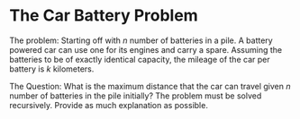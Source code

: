 # The Car Battery Problem
The problem:
Starting off with $n$ number of batteries in a pile. A battery powered car can use one for its engines and carry a spare. Assuming the batteries to be of exactly identical capacity, the mileage of the car per battery is $k$ kilometers.

The Question:
What is the maximum distance that the car can travel given $n$ number of batteries in the pile initially? The problem must be solved recursively. Provide as much explanation as possible.
